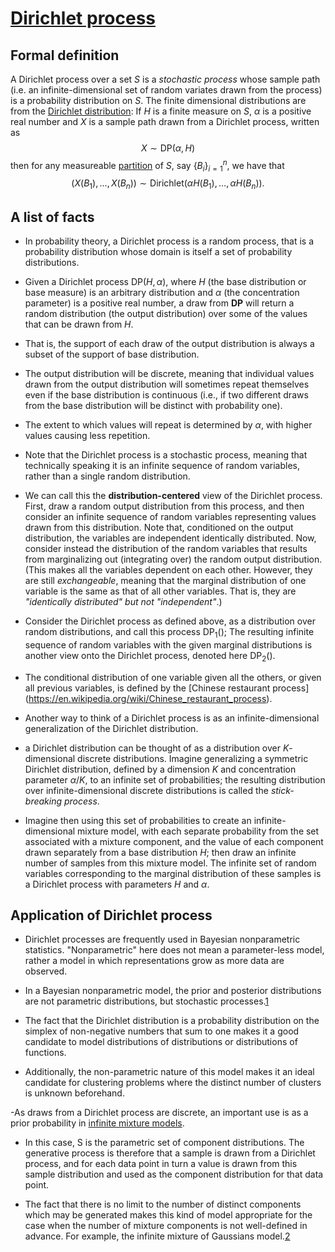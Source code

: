 # [Dirichlet process](https://en.wikipedia.org/wiki/Dirichlet_process)

## Formal definition
A Dirichlet process over a set $S$ is a *stochastic process* whose sample path (i.e. an infinite-dimensional set of random variates drawn from the process) is a probability distribution on $S$. The finite dimensional distributions are from the [Dirichlet distribution](https://en.wikipedia.org/wiki/Dirichlet_distribution): If $H$ is a finite measure on $S$, $\alpha$ is a positive real number and $X$ is a sample path drawn from a Dirichlet process, written as
$$X \sim \mathrm{DP}\left(\alpha, H\right) $$
then for any measureable [partition](https://en.wikipedia.org/wiki/Partition_of_a_set) of $S$, say $\left\{B_i\right\}_{i=1}^{n}$, we have that
$$\left(X\left(B_1\right),\dots,X\left(B_n\right)\right) \sim \mathrm{Dirichlet}\left(\alpha H\left(B_1\right),\dots, \alpha H\left(B_n\right)\right).$$

## A list of facts
- In probability theory, a Dirichlet process is a random process, that is a probability distribution whose domain is itself a set of probability distributions.

- Given a Dirichlet process $\mathrm{DP}\left(H, \alpha\right)$, where $H$ (the base distribution or base measure) is an arbitrary distribution and $\alpha$ (the concentration parameter) is a positive real number, a draw from $\mathbf{DP}$ will return a random distribution (the output distribution) over some of the values that can be drawn from $H$.

- That is, the support of each draw of the output distribution is always a subset of the support of base distribution. 

- The output distribution will be discrete, meaning that individual values drawn from the output distribution will sometimes repeat themselves even if the base distribution is continuous (i.e., if two different draws from the base distribution will be distinct with probability one).

- The extent to which values will repeat is determined by $\alpha$, with higher values causing less repetition. 

- Note that the Dirichlet process is a stochastic process, meaning that technically speaking it is an infinite sequence of random variables, rather than a single random distribution.

- We can call this the **distribution-centered** view of the Dirichlet process. First, draw a random output distribution from this process, and then consider an infinite sequence of random variables representing values drawn from this distribution. Note that, conditioned on the output distribution, the variables are independent identically distributed. Now, consider instead the distribution of the random variables that results from marginalizing out (integrating over) the random output distribution. (This makes all the variables dependent on each other. However, they are still *exchangeable*, meaning that the marginal distribution of one variable is the same as that of all other variables. That is, they are *"identically distributed" but not "independent"*.) 
- Consider the Dirichlet process as defined above, as a distribution over random distributions, and call this process $\operatorname{DP}_1()$; The resulting infinite sequence of random variables with the given marginal distributions is another view onto the Dirichlet process, denoted here $\operatorname{DP}_2()$.

- The conditional distribution of one variable given all the others, or given all previous variables, is defined by the [Chinese restaurant process] (https://en.wikipedia.org/wiki/Chinese_restaurant_process).

- Another way to think of a Dirichlet process is as an infinite-dimensional generalization of the Dirichlet distribution.
- a Dirichlet distribution can be thought of as a distribution over $K$-dimensional discrete distributions. Imagine generalizing a symmetric Dirichlet distribution, defined by a dimension $K$ and concentration parameter $\alpha/K$, to an infinite set of probabilities; the resulting distribution over infinite-dimensional discrete distributions is called the *stick-breaking process*.
- Imagine then using this set of probabilities to create an infinite-dimensional mixture model, with each separate probability from the set associated with a mixture component, and the value of each component drawn separately from a base distribution $H$; then draw an infinite number of samples from this mixture model. The infinite set of random variables corresponding to the marginal distribution of these samples is a Dirichlet process with parameters $H$ and $\alpha$.

## Application of Dirichlet process
- Dirichlet processes are frequently used in Bayesian nonparametric statistics. "Nonparametric" here does not mean a parameter-less model, rather a model in which representations grow as more data are observed.

- In a Bayesian nonparametric model, the prior and posterior distributions are not parametric distributions, but stochastic processes.[1](https://en.wikipedia.org/wiki/Dirichlet_process#cite_note-2)

- The fact that the Dirichlet distribution is a probability distribution on the simplex of non-negative numbers that sum to one makes it a good candidate to model distributions of distributions or distributions of functions.

- Additionally, the non-parametric nature of this model makes it an ideal candidate for clustering problems where the distinct number of clusters is unknown beforehand.

-As draws from a Dirichlet process are discrete, an important use is as a prior probability in [infinite mixture models](https://en.wikipedia.org/wiki/Infinite_mixture_model).

- In this case, S is the parametric set of component distributions. The generative process is therefore that a sample is drawn from a Dirichlet process, and for each data point in turn a value is drawn from this sample distribution and used as the component distribution for that data point.

- The fact that there is no limit to the number of distinct components which may be generated makes this kind of model appropriate for the case when the number of mixture components is not well-defined in advance. For example, the infinite mixture of Gaussians model.[2](https://en.wikipedia.org/wiki/Dirichlet_process#cite_note-3)

